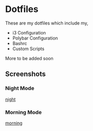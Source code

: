 # Dotfiles

These are my dotfiles which include my,

* i3 Configuration
* Polybar Configuration
* Bashrc
* Custom Scripts

More to be added soon

## Screenshots

### Night Mode

[night](screenshots/night.jpg)

### Morning Mode

[morning](screenshots/morning.jpg)
